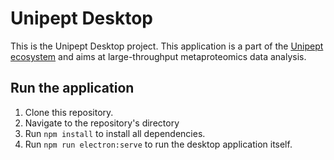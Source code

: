 # Unipept Desktop
This is the Unipept Desktop project. This application is a part of the [Unipept ecosystem](https://unipept.ugent.be) and aims at large-throughput metaproteomics data analysis.

## Run the application
1. Clone this repository.
2. Navigate to the repository's directory
3. Run `npm install` to install all dependencies.
4. Run `npm run electron:serve` to run the desktop application itself.
